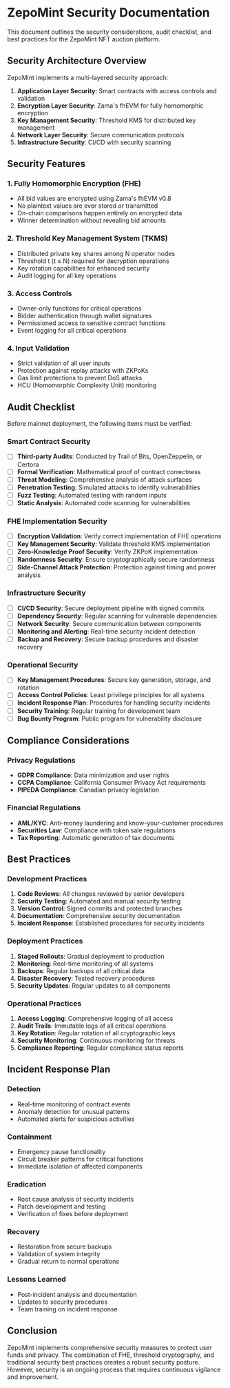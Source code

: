 # ZepoMint Security Documentation

This document outlines the security considerations, audit checklist, and best practices for the ZepoMint NFT auction platform.

## Security Architecture Overview

ZepoMint implements a multi-layered security approach:

1. **Application Layer Security**: Smart contracts with access controls and validation
2. **Encryption Layer Security**: Zama's fhEVM for fully homomorphic encryption
3. **Key Management Security**: Threshold KMS for distributed key management
4. **Network Layer Security**: Secure communication protocols
5. **Infrastructure Security**: CI/CD with security scanning

## Security Features

### 1. Fully Homomorphic Encryption (FHE)
- All bid values are encrypted using Zama's fhEVM v0.8
- No plaintext values are ever stored or transmitted
- On-chain comparisons happen entirely on encrypted data
- Winner determination without revealing bid amounts

### 2. Threshold Key Management System (TKMS)
- Distributed private key shares among N operator nodes
- Threshold t (t ≤ N) required for decryption operations
- Key rotation capabilities for enhanced security
- Audit logging for all key operations

### 3. Access Controls
- Owner-only functions for critical operations
- Bidder authentication through wallet signatures
- Permissioned access to sensitive contract functions
- Event logging for all critical operations

### 4. Input Validation
- Strict validation of all user inputs
- Protection against replay attacks with ZKPoKs
- Gas limit protections to prevent DoS attacks
- HCU (Homomorphic Complexity Unit) monitoring

## Audit Checklist

Before mainnet deployment, the following items must be verified:

### Smart Contract Security
- [ ] **Third-party Audits**: Conducted by Trail of Bits, OpenZeppelin, or Certora
- [ ] **Formal Verification**: Mathematical proof of contract correctness
- [ ] **Threat Modeling**: Comprehensive analysis of attack surfaces
- [ ] **Penetration Testing**: Simulated attacks to identify vulnerabilities
- [ ] **Fuzz Testing**: Automated testing with random inputs
- [ ] **Static Analysis**: Automated code scanning for vulnerabilities

### FHE Implementation Security
- [ ] **Encryption Validation**: Verify correct implementation of FHE operations
- [ ] **Key Management Security**: Validate threshold KMS implementation
- [ ] **Zero-Knowledge Proof Security**: Verify ZKPoK implementation
- [ ] **Randomness Security**: Ensure cryptographically secure randomness
- [ ] **Side-Channel Attack Protection**: Protection against timing and power analysis

### Infrastructure Security
- [ ] **CI/CD Security**: Secure deployment pipeline with signed commits
- [ ] **Dependency Security**: Regular scanning for vulnerable dependencies
- [ ] **Network Security**: Secure communication between components
- [ ] **Monitoring and Alerting**: Real-time security incident detection
- [ ] **Backup and Recovery**: Secure backup procedures and disaster recovery

### Operational Security
- [ ] **Key Management Procedures**: Secure key generation, storage, and rotation
- [ ] **Access Control Policies**: Least privilege principles for all systems
- [ ] **Incident Response Plan**: Procedures for handling security incidents
- [ ] **Security Training**: Regular training for development team
- [ ] **Bug Bounty Program**: Public program for vulnerability disclosure

## Compliance Considerations

### Privacy Regulations
- **GDPR Compliance**: Data minimization and user rights
- **CCPA Compliance**: California Consumer Privacy Act requirements
- **PIPEDA Compliance**: Canadian privacy legislation

### Financial Regulations
- **AML/KYC**: Anti-money laundering and know-your-customer procedures
- **Securities Law**: Compliance with token sale regulations
- **Tax Reporting**: Automatic generation of tax documents

## Best Practices

### Development Practices
1. **Code Reviews**: All changes reviewed by senior developers
2. **Security Testing**: Automated and manual security testing
3. **Version Control**: Signed commits and protected branches
4. **Documentation**: Comprehensive security documentation
5. **Incident Response**: Established procedures for security incidents

### Deployment Practices
1. **Staged Rollouts**: Gradual deployment to production
2. **Monitoring**: Real-time monitoring of all systems
3. **Backups**: Regular backups of all critical data
4. **Disaster Recovery**: Tested recovery procedures
5. **Security Updates**: Regular updates to all components

### Operational Practices
1. **Access Logging**: Comprehensive logging of all access
2. **Audit Trails**: Immutable logs of all critical operations
3. **Key Rotation**: Regular rotation of all cryptographic keys
4. **Security Monitoring**: Continuous monitoring for threats
5. **Compliance Reporting**: Regular compliance status reports

## Incident Response Plan

### Detection
- Real-time monitoring of contract events
- Anomaly detection for unusual patterns
- Automated alerts for suspicious activities

### Containment
- Emergency pause functionality
- Circuit breaker patterns for critical functions
- Immediate isolation of affected components

### Eradication
- Root cause analysis of security incidents
- Patch development and testing
- Verification of fixes before deployment

### Recovery
- Restoration from secure backups
- Validation of system integrity
- Gradual return to normal operations

### Lessons Learned
- Post-incident analysis and documentation
- Updates to security procedures
- Team training on incident response

## Conclusion

ZepoMint implements comprehensive security measures to protect user funds and privacy. The combination of FHE, threshold cryptography, and traditional security best practices creates a robust security posture. However, security is an ongoing process that requires continuous vigilance and improvement.